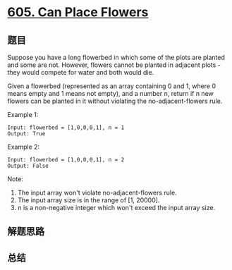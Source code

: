 # [605. Can Place Flowers](https://leetcode.com/problems/can-place-flowers/)

## 题目
Suppose you have a long flowerbed in which some of the plots are planted and some are not. However, flowers cannot be planted in adjacent plots - they would compete for water and both would die.

Given a flowerbed (represented as an array containing 0 and 1, where 0 means empty and 1 means not empty), and a number n, return if n new flowers can be planted in it without violating the no-adjacent-flowers rule.

Example 1:
```
Input: flowerbed = [1,0,0,0,1], n = 1
Output: True
```
Example 2:
```
Input: flowerbed = [1,0,0,0,1], n = 2
Output: False
```
Note:
1. The input array won't violate no-adjacent-flowers rule.
1. The input array size is in the range of [1, 20000].
1. n is a non-negative integer which won't exceed the input array size.

## 解题思路


## 总结


